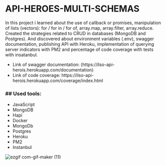 # API-HEROES-MULTI-SCHEMAS

In this project i learned about the use of callback or promises, manipulation of lists (vectors): for / for in / for of, array.map, array.filter, array.reduce. Created the strategies related to CRUD in databases (MongoDB and Postgres). And discovered about environment variables (.env), swagger documentation,  publishing API with Heroku, implementation of querying server indicators with PM2 and percentage of code coverage with tests with insatanbul.

<ul>
<li>Link of swagger documentation: (https://ilso-api-herois.herokuapp.com/documentation)</li>
<li>Link of code coverage: https://ilso-api-herois.herokuapp.com/coverage/index.html</li>
</ul>

<h3>## Used tools:</h3>
<ul>
<li>JavaScript</li>
<li>MongoDB</li>
<li>Hapi</li>
<li>Docker</li>
<li>MongoDb</li>
<li>Postgres</li>
<li>Heroku</li>
<li>PM2</li>
<li>Instanbul</li>
</ul>

![ezgif com-gif-maker (11)](https://user-images.githubusercontent.com/100448527/179079372-c80d753e-9147-4934-a6cd-c4db5d18d31c.gif)



